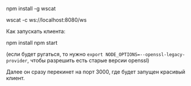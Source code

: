   npm install -g wscat



  wscat -c ws://localhost:8080/ws


  Как запускать клиента:

  npm install
  npm start

  (если будет ругаться, то нужно    `export NODE_OPTIONS=--openssl-legacy-provider`, чтобы разрешить есть старые версии openssl)

Далее он сразу перекинет на порт 3000, где будет запущен красивый клиент.